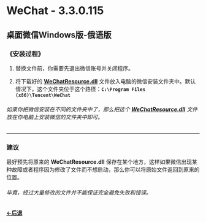 # WeChat - 3.3.0.115
桌面微信Windows版-俄语版
----

### 《安装过程》
1. 替换文件前，你需要先退出微信账号并关闭程序。

2. 将下载好的 [**WeChatResource.dll**][1] 文件放入电脑的微信安装文件夹中。默认情况下，这个文件夹位于这个路径：**`C:\Program Files (x86)\Tencent\WeChat`**

###### 如果你把微信安装在不同的文件夹中了，那么把这个 [**WeChatResource.dll**][1] 文件放在你电脑上安装微信的文件夹中即可。

----

### 建议
最好预先将原来的 **WeChatResource.dll** 保存在某个地方，这样如果微信出现某种故障或者程序因为修改了文件而不想启动，那么你可以将原始文件返回到原来的位置。

###### 毕竟，经过大量修改的文件并不能保证完全避免失败和错误。

#### [←后退](https://github.com/Li-Heping/WeChat) 

[1]: https://github.com/Li-Heping/WeChat/tree/main/WeChat%20-%203.3.0.115/WeChat%20Resource%20file
